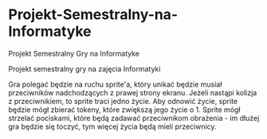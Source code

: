 # Projekt-Semestralny-na-Informatyke
Projekt Semestralny Gry na Informatyke



Projekt semestralny gry na zajęcia Informatyki

Gra polegać będzie na ruchu sprite'a, który unikać będzie musiał przeciwników nadchodzących z prawej strony ekranu. 
Jeżeli nastąpi kolizja z przeciwnikiem, to sprite traci jedno życie. 
Aby odnowić życie, sprite będzie mógł zbierać tokeny, które zwiększą jego życie o 1. 
Sprite mógł strzelać pociskami, które będą zadawać przeciwnikom obrażenia - im dłużej gra będzie się toczyć, tym więcej życia będą mieli przeciwnicy.
